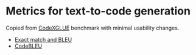 # Metrics for text-to-code generation

Copied from [CodeXGLUE](https://github.com/microsoft/CodeXGLUE) benchmark with minimal usability changes.

* [Exact match and BLEU](https://github.com/microsoft/CodeXGLUE/tree/main/Text-Code/text-to-code/evaluator)
* [CodeBLEU](https://github.com/microsoft/CodeXGLUE/tree/main/Code-Code/code-to-code-trans/evaluator/CodeBLEU)